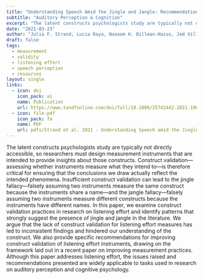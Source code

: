 ```yaml
---
title: "Understanding Speech Amid the Jingle and Jangle: Recommendations for Improving Measurement Practices in Listening Effort Research"
subtitle: "Auditory Perception & Cognition"
excerpt: "The latent constructs psychologists study are typically not directly accessible, so researchers must design measurement instruments that are intended to provide insights about those constructs. Construct validation—assessing whether instruments measure what they intend to—is therefore critical for ensuring that the conclusions we draw actually reflect the intended phenomena. Insufficient construct validation can lead to the jingle fallacy—falsely assuming two instruments measure the same construct because the instruments share a name—and the jangle fallacy—falsely assuming two instruments measure different constructs because the instruments have different names. In this paper, we examine construct validation practices in research on listening effort and identify patterns that strongly suggest the presence of jingle and jangle in the literature. We argue that the lack of construct validation for listening effort measures has led to inconsistent findings and hindered our understanding of the construct. We also provide specific recommendations for improving construct validation of listening effort instruments, drawing on the framework laid out in a recent paper on improving measurement practices. Although this paper addresses listening effort, the issues raised and recommendations presented are widely applicable to tasks used in research on auditory perception and cognitive psychology."
date: "2021-03-23"
author: "Julia F. Strand, Lucia Raya, Naseem H. Dillman-Hasso, Jed Villanueva, and Violet A. Brown"
draft: false
tags:
  - measurement
  - validity
  - listening effort
  - speech perception 
  - resources
layout: single
links:
  - icon: doi
    icon_pack: ai
    name: Publication
    url: https://www.tandfonline.com/doi/full/10.1080/25742442.2021.1903293
  - icon: file-pdf
    icon_pack: fa
    name: PDF
    url: pdfs/Strand et al. 2021 - Understanding Speech amid the Jingle and Jangle - R ... ions for Improving Measurement Practices in Listening Effort Research.pdf
---
```


The latent constructs psychologists study are typically not directly accessible, so researchers must design measurement instruments that are intended to provide insights about those constructs. Construct validation—assessing whether instruments measure what they intend to—is therefore critical for ensuring that the conclusions we draw actually reflect the intended phenomena. Insufficient construct validation can lead to the jingle fallacy—falsely assuming two instruments measure the same construct because the instruments share a name—and the jangle fallacy—falsely assuming two instruments measure different constructs because the instruments have different names. In this paper, we examine construct validation practices in research on listening effort and identify patterns that strongly suggest the presence of jingle and jangle in the literature. We argue that the lack of construct validation for listening effort measures has led to inconsistent findings and hindered our understanding of the construct. We also provide specific recommendations for improving construct validation of listening effort instruments, drawing on the framework laid out in a recent paper on improving measurement practices. Although this paper addresses listening effort, the issues raised and recommendations presented are widely applicable to tasks used in research on auditory perception and cognitive psychology.